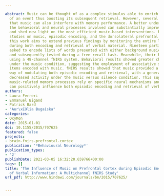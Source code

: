 ---
abstract: Music can be thought of as a complex stimulus able to enrich the encoding
  of an event thus boosting its subsequent retrieval. However, several findings suggest
  that music can also interfere with memory performance. A better understanding of
  the behavioral and neural processes involved can substantially improve knowledge
  and shed new light on the most efficient music-based interventions. Based on fNIRS
  studies on music, episodic encoding, and the dorsolateral prefrontal cortex (PFC),
  this work aims to extend previous findings by monitoring the entire lateral PFC
  during both encoding and retrieval of verbal material. Nineteen participants were
  asked to encode lists of words presented with either background music or silence
  and subsequently tested during a free recall task. Meanwhile, their PFC was monitored
  using a 48-channel fNIRS system. Behavioral results showed greater chunking of words
  under the music condition, suggesting the employment of associative strategies for
  items encoded with music. fNIRS results showed that music provided a less demanding
  way of modulating both episodic encoding and retrieval, with a general prefrontal
  decreased activity under the music versus silence condition. This suggests that
  music-related memory processes rely on specific neural mechanisms and that music
  can positively influence both episodic encoding and retrieval of verbal information.
authors:
- Laura Ferreri
- Emmanuel Bigand
- Patrick Bard
- "Aur\xE9lia Bugaiska"
categories:
- OxyMon
date: 2015-01-01
doi: 10.1155/2015/707625
featured: false
projects:
- brain-fnirs-prefrontal-cortex
publication: '*Behavioural Neurology*'
publication_types:
- '2'
publishDate: 2021-03-05 16:32:20.659766+00:00
tags: []
title: 'The Influence of Music on Prefrontal Cortex during Episodic Encoding and Retrieval
  of Verbal Information: A Multichannel fNIRS Study'
url_pdf: http://www.hindawi.com/journals/bn/2015/707625/

---
